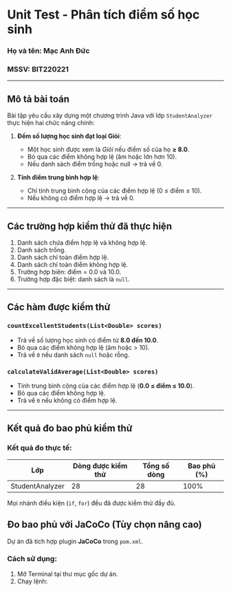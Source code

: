 #  Unit Test - Phân tích điểm số học sinh

###  Họ và tên: Mạc Anh Đức
###  MSSV: BIT220221

---

##  Mô tả bài toán

Bài tập yêu cầu xây dựng một chương trình Java với lớp `StudentAnalyzer` thực hiện hai chức năng chính:

1. **Đếm số lượng học sinh đạt loại Giỏi**:
   - Một học sinh được xem là *Giỏi* nếu điểm số của họ **≥ 8.0**.
   - Bỏ qua các điểm không hợp lệ (âm hoặc lớn hơn 10).
   - Nếu danh sách điểm trống hoặc null → trả về 0.

2. **Tính điểm trung bình hợp lệ**:
   - Chỉ tính trung bình cộng của các điểm hợp lệ (0 ≤ điểm ≤ 10).
   - Nếu không có điểm hợp lệ → trả về 0.

---


##  Các trường hợp kiểm thử đã thực hiện

1. Danh sách chứa điểm hợp lệ và không hợp lệ.
2. Danh sách trống.
3. Danh sách chỉ toàn điểm hợp lệ.
4. Danh sách chỉ toàn điểm không hợp lệ.
5. Trường hợp biên: điểm = 0.0 và 10.0.
6. Trường hợp đặc biệt: danh sách là `null`.

---

##  Các hàm được kiểm thử

### `countExcellentStudents(List<Double> scores)`

- Trả về số lượng học sinh có điểm từ **8.0 đến 10.0**.
- Bỏ qua các điểm không hợp lệ (âm hoặc > 10).
- Trả về `0` nếu danh sách `null` hoặc rỗng.

### `calculateValidAverage(List<Double> scores)`

- Tính trung bình cộng của các điểm hợp lệ (**0.0 ≤ điểm ≤ 10.0**).
- Bỏ qua các điểm không hợp lệ.
- Trả về `0` nếu không có điểm hợp lệ.

---

## Kết quả đo bao phủ kiểm thử


###  Kết quả đo thực tế:

| Lớp              | Dòng được kiểm thử | Tổng số dòng | Bao phủ (%) |
|------------------|-------------------|---------------|-------------|
| StudentAnalyzer  | 28                | 28            |  100%      |

 Mọi nhánh điều kiện (`if`, `for`) đều đã được kiểm thử đầy đủ.


##  Đo bao phủ với JaCoCo (Tùy chọn nâng cao)

Dự án đã tích hợp plugin **JaCoCo** trong `pom.xml`.

### Cách sử dụng:

1. Mở Terminal tại thư mục gốc dự án.
2. Chạy lệnh:



